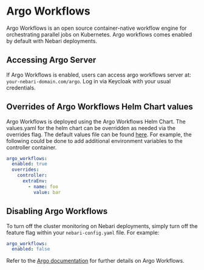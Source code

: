 # Argo Workflows

Argo Workflows is an open source container-native workflow engine for orchestrating parallel jobs on Kubernetes. Argo
workflows comes enabled by default with Nebari deployments.

## Accessing Argo Server

If Argo Workflows is enabled, users can access argo workflows server at: `your-nebari-domain.com/argo`. Log in via
Keycloak with your usual credentials.

## Overrides of Argo Workflows Helm Chart values

Argo Workflows is deployed using the Argo Workflows Helm Chart. The values.yaml for the helm chart can be overridden as
needed via the overrides flag. The default values file can be found
[here](https://github.com/argoproj/argo-helm/blob/argo-workflows-0.22.9/charts/argo-workflows/values.yaml). For example,
the following could be done to add additional environment variables to the controller container.

```yaml
argo_workflows:
  enabled: true
  overrides:
    controller:
      extraEnv:
        - name: foo
          value: bar
```

## Disabling Argo Workflows

To turn off the cluster monitoring on Nebari deployments, simply turn off the feature flag within your
`nebari-config.yaml` file. For example:

```yaml
argo_workflows:
  enabled: false
```

Refer to the [Argo documentation](https://argoproj.github.io/argo-workflows/) for further details on Argo Workflows.
